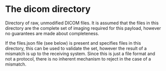 # The dicom directory

Directory of raw, unmodified DICOM files. It is assumed that the files in this directory are the complete set of imaging required for this payload, however no guarantees are made about completeness.

If the files.json file (see below) is present and specifies files in this directory, this can be used to validate the set, however the result of a mismatch is up to the receiving system. Since this is just a file format and not a protocol, there is no inherent mechanism to reject in the case of a mismatch.